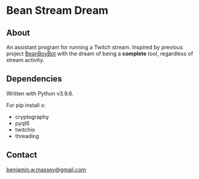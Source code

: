 # Bean Stream Dream

## About

An assistant program for running a Twitch stream. Inspired by previous project [BeanBoyBot](https://github.com/BenjaminMassey/BeanBoyBot) with the dream of being a <b>complete</b> tool, regardless of stream activity.

## Dependencies

Written with Python v3.9.6.

For pip install x:
- cryptography
- pyqt6
- twitchio
- threading

## Contact

benjamin.w.massey@gmail.com